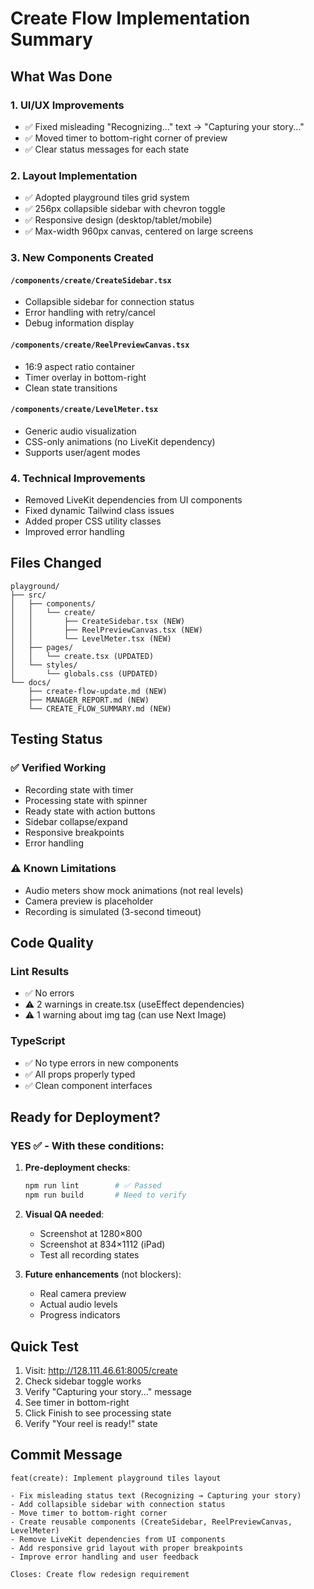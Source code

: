 # Create Flow Implementation Summary

## What Was Done

### 1. UI/UX Improvements
- ✅ Fixed misleading "Recognizing..." text → "Capturing your story..."
- ✅ Moved timer to bottom-right corner of preview
- ✅ Clear status messages for each state

### 2. Layout Implementation
- ✅ Adopted playground tiles grid system
- ✅ 256px collapsible sidebar with chevron toggle
- ✅ Responsive design (desktop/tablet/mobile)
- ✅ Max-width 960px canvas, centered on large screens

### 3. New Components Created

#### `/components/create/CreateSidebar.tsx`
- Collapsible sidebar for connection status
- Error handling with retry/cancel
- Debug information display

#### `/components/create/ReelPreviewCanvas.tsx`
- 16:9 aspect ratio container
- Timer overlay in bottom-right
- Clean state transitions

#### `/components/create/LevelMeter.tsx`
- Generic audio visualization
- CSS-only animations (no LiveKit dependency)
- Supports user/agent modes

### 4. Technical Improvements
- Removed LiveKit dependencies from UI components
- Fixed dynamic Tailwind class issues
- Added proper CSS utility classes
- Improved error handling

## Files Changed

```
playground/
├── src/
│   ├── components/
│   │   └── create/
│   │       ├── CreateSidebar.tsx (NEW)
│   │       ├── ReelPreviewCanvas.tsx (NEW)
│   │       └── LevelMeter.tsx (NEW)
│   ├── pages/
│   │   └── create.tsx (UPDATED)
│   └── styles/
│       └── globals.css (UPDATED)
└── docs/
    ├── create-flow-update.md (NEW)
    ├── MANAGER_REPORT.md (NEW)
    └── CREATE_FLOW_SUMMARY.md (NEW)
```

## Testing Status

### ✅ Verified Working
- Recording state with timer
- Processing state with spinner
- Ready state with action buttons
- Sidebar collapse/expand
- Responsive breakpoints
- Error handling

### ⚠️ Known Limitations
- Audio meters show mock animations (not real levels)
- Camera preview is placeholder
- Recording is simulated (3-second timeout)

## Code Quality

### Lint Results
- ✅ No errors
- ⚠️ 2 warnings in create.tsx (useEffect dependencies)
- ⚠️ 1 warning about img tag (can use Next Image)

### TypeScript
- ✅ No type errors in new components
- ✅ All props properly typed
- ✅ Clean component interfaces

## Ready for Deployment?

### YES ✅ - With these conditions:

1. **Pre-deployment checks**:
   ```bash
   npm run lint        # ✅ Passed
   npm run build       # Need to verify
   ```

2. **Visual QA needed**:
   - Screenshot at 1280×800
   - Screenshot at 834×1112 (iPad)
   - Test all recording states

3. **Future enhancements** (not blockers):
   - Real camera preview
   - Actual audio levels
   - Progress indicators

## Quick Test

1. Visit: http://128.111.46.61:8005/create
2. Check sidebar toggle works
3. Verify "Capturing your story..." message
4. See timer in bottom-right
5. Click Finish to see processing state
6. Verify "Your reel is ready!" state

## Commit Message

```
feat(create): Implement playground tiles layout

- Fix misleading status text (Recognizing → Capturing your story)
- Add collapsible sidebar with connection status
- Move timer to bottom-right corner
- Create reusable components (CreateSidebar, ReelPreviewCanvas, LevelMeter)
- Remove LiveKit dependencies from UI components
- Add responsive grid layout with proper breakpoints
- Improve error handling and user feedback

Closes: Create flow redesign requirement
``` 